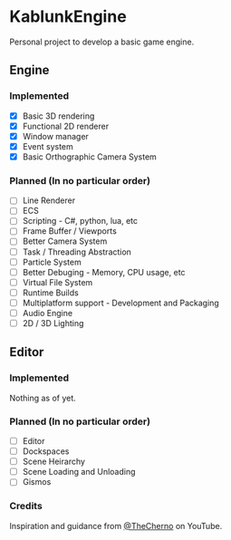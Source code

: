 # KablunkEngine

Personal project to develop a basic game engine. 

## Engine

### Implemented

- [x] Basic 3D rendering
- [x] Functional 2D renderer
- [x] Window manager
- [x] Event system
- [x] Basic Orthographic Camera System

### Planned (In no particular order)
- [ ] Line Renderer
- [ ] ECS
- [ ] Scripting - C#, python, lua, etc
- [ ] Frame Buffer / Viewports
- [ ] Better Camera System
- [ ] Task / Threading Abstraction
- [ ] Particle System
- [ ] Better Debuging - Memory, CPU usage, etc
- [ ] Virtual File System
- [ ] Runtime Builds
- [ ] Multiplatform support - Development and Packaging
- [ ] Audio Engine
- [ ] 2D / 3D Lighting

## Editor

### Implemented

Nothing as of yet.

### Planned (In no particular order)

- [ ] Editor
- [ ] Dockspaces
- [ ] Scene Heirarchy
- [ ] Scene Loading and Unloading
- [ ] Gismos

### Credits

Inspiration and guidance from [@TheCherno](https://www.youtube.com/channel/UCQ-W1KE9EYfdxhL6S4twUNw) on YouTube. 
